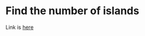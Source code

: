 # Find the number of islands
Link is [here](https://practice.geeksforgeeks.org/problems/find-the-number-of-islands/1)